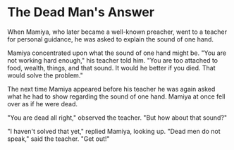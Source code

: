 # The Dead Man's Answer

When Mamiya, who later became a well-known preacher, went to a teacher for personal guidance, he was asked to explain the sound of one hand.

Mamiya concentrated upon what the sound of one hand might be. "You are not working hard enough," his teacher told him. "You are too attached to food, wealth, things, and that sound. It would he better if you died. That would solve the problem."

The next time Mamiya appeared before his teacher he was again asked what he had to show regarding the sound of one hand. Mamiya at once fell over as if he were dead.

"You are dead all right," observed the teacher. "But how about that sound?"

"I haven't solved that yet," replied Mamiya, looking up. "Dead men do not speak," said the teacher. "Get out!"
